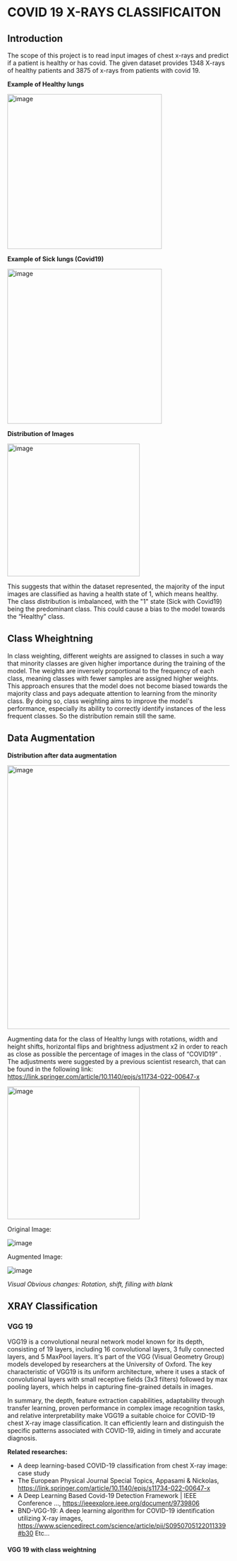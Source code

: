 # COVID 19 X-RAYS CLASSIFICAITON

## Introduction

The scope of this project is to read input images of chest x-rays and predict if a patient is healthy or has covid.
The given dataset provides 1348 X-rays of healthy patients and 3875 of x-rays from patients with covid 19.

**Example of Healthy lungs**

<img width="350" height="350" alt="image" src="https://github.com/StefanatouGerasimina/COVID_Classification/assets/63111398/4b512a39-11f8-4d74-a744-4a78b16d690c">


**Example of Sick lungs (Covid19)**

<img width="350" height="350" alt="image" src="https://github.com/StefanatouGerasimina/COVID_Classification/assets/63111398/52b07f90-76a5-4cdd-9332-277743276571">


**Distribution of Images**

<img width="300" alt="image" src="https://github.com/StefanatouGerasimina/COVID_Classification/assets/63111398/74d3b4d5-4a8c-4a59-a3da-006f229e7f86">

This suggests that within the dataset represented, the majority of the input images are classified as having a health state of 1, which means healthy. The class distribution is imbalanced, with the "1" state (Sick with Covid19) being the predominant class. This could cause a bias to the model towards the “Healthy” class. 


## Class Wheightning

In class weighting, different weights are assigned to classes in such a way that minority classes are given higher importance during the training of the model. The weights are inversely proportional to the frequency of each class, meaning classes with fewer samples are assigned higher weights. This approach ensures that the model does not become biased towards the majority class and pays adequate attention to learning from the minority class. By doing so, class weighting aims to improve the model's performance, especially its ability to correctly identify instances of the less frequent classes. So the distribution remain still the same.

## Data Augmentation


**Distribution after data augmentation**

<img width="596" alt="image" src="https://github.com/StefanatouGerasimina/COVID_Classification/assets/63111398/406b28d5-da42-4f50-a042-ddde92a84978">

Augmenting data for the class of Healthy lungs with rotations, width and height shifts, horizontal flips and brightness adjustment x2 in order to reach as close as possible the percentage of images in the class of “COVID19” . The adjustments were suggested by a previous scientist research, that can be found in the following link: https://link.springer.com/article/10.1140/epjs/s11734-022-00647-x 

<img width="300" alt="image" src="https://github.com/StefanatouGerasimina/COVID_Classification/assets/63111398/447807a5-31ee-4294-839b-13edeb56982e">


Original Image: 

![image](https://github.com/StefanatouGerasimina/COVID_Classification/assets/63111398/90e29340-d792-4af0-8726-af2f344dbc08)

Augmented Image:

![image](https://github.com/StefanatouGerasimina/COVID_Classification/assets/63111398/9564b47b-e36a-4a1b-a5d4-452e8d835fe5)

*Visual Obvious changes: Rotation, shift, filling with blank*

## XRAY Classification

### VGG 19

VGG19 is a convolutional neural network model known for its depth, consisting of 19 layers, including 16 convolutional layers, 3 fully connected layers, and 5 MaxPool layers. It's part of the VGG (Visual Geometry Group) models developed by researchers at the University of Oxford. The key characteristic of VGG19 is its uniform architecture, where it uses a stack of convolutional layers with small receptive fields (3x3 filters) followed by max pooling layers, which helps in capturing fine-grained details in images.

In summary, the depth, feature extraction capabilities, adaptability through transfer learning, proven performance in complex image recognition tasks, and relative interpretability make VGG19 a suitable choice for COVID-19 chest X-ray image classification. It can efficiently learn and distinguish the specific patterns associated with COVID-19, aiding in timely and accurate diagnosis.


**Related researches:**

- A deep learning-based COVID-19 classification from chest X-ray image: case study
- The European Physical Journal Special Topics, Appasami & Nickolas, https://link.springer.com/article/10.1140/epjs/s11734-022-00647-x
- A Deep Learning Based Covid-19 Detection Framework | IEEE Conference …, https://ieeexplore.ieee.org/document/9739806
- BND-VGG-19: A deep learning algorithm for COVID-19 identification utilizing X-ray images, https://www.sciencedirect.com/science/article/pii/S0950705122011339#b30
Etc…

#### VGG 19 with class weightning



